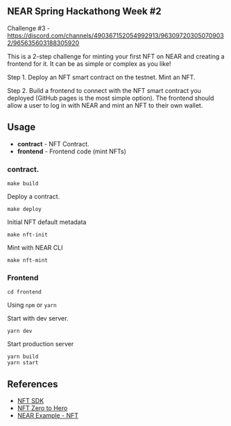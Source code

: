 NEAR Spring Hackathong Week #2
---

Challenge #3 - https://discord.com/channels/490367152054992913/963097203050709032/965635603188305920

This is a 2-step challenge for minting your first NFT on NEAR and creating a frontend for it. It can be as simple or complex as you like! 

Step 1.
Deploy an NFT smart contract on the testnet. Mint an NFT.

Step 2.
Build a frontend to connect with the NFT smart contract you deployed (GitHub pages is the most simple option). The frontend should allow a user to log in with NEAR and mint an NFT to their own wallet.

## Usage

- **contract** - NFT Contract.
- **frontend** - Frontend code (mint NFTs)

### contract.

```
make build
```

Deploy a contract.

```
make deploy
```

Initial NFT default metadata

```
make nft-init
```

Mint with NEAR CLI

```
make nft-mint
```

### Frontend

```
cd frontend
```

Using `npm` or `yarn`

Start with dev server.

```
yarn dev
```

Start production server

```
yarn build
yarn start
```

## References

- [NFT SDK](https://github.com/near/near-sdk-rs)
- [NFT Zero to Hero](https://docs.near.org/docs/tutorials/contracts/nfts/introduction)
- [NEAR Example - NFT](https://github.com/near-examples/NFT)